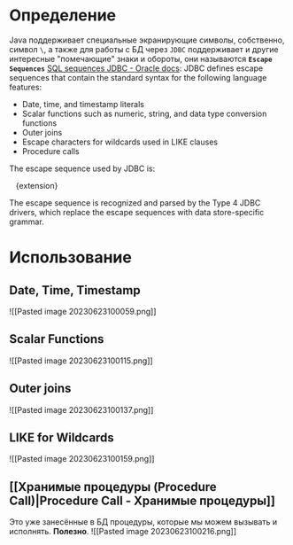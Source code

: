 # Определение
Java поддерживает специальные экранирующие символы, собственно, символ `\`, а также для работы с БД через `JDBC` поддерживает и другие интересные "помечающие" знаки и обороты, они называются **`Escape Sequences`**
[SQL sequences JDBC - Oracle docs](https://docs.oracle.com/cd/E13157_01/wlevs/docs30/jdbc_drivers/sqlescape.html):
JDBC defines escape sequences that contain the standard syntax for the following language features:

- Date, time, and timestamp literals
- Scalar functions such as numeric, string, and data type conversion functions
- Outer joins
- Escape characters for wildcards used in LIKE clauses
- Procedure calls

The escape sequence used by JDBC is:

   {extension}

The escape sequence is recognized and parsed by the Type 4 JDBC drivers, which replace the escape sequences with data store-specific grammar.
# Использование
## Date, Time, Timestamp
![[Pasted image 20230623100059.png]]
## Scalar Functions
![[Pasted image 20230623100115.png]]
## Outer joins
![[Pasted image 20230623100137.png]]
## LIKE for Wildcards
![[Pasted image 20230623100159.png]]
## [[Хранимые процедуры (Procedure Call)|Procedure Call - Хранимые процедуры]]
Это уже занесённые в БД процедуры, которые мы можем вызывать и исполнять. **Полезно**.
![[Pasted image 20230623100216.png]]